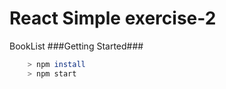 # React Simple exercise-2
BookList
###Getting Started###

```bash
    > npm install
    > npm start
```

